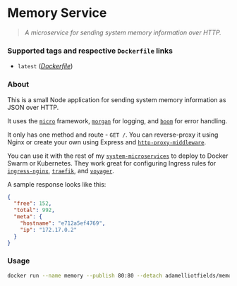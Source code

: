 # Memory Service
> _A microservice for sending system memory information over HTTP._

### Supported tags and respective `Dockerfile` links
  - `latest` (_[Dockerfile](https://github.com/adamelliotfields/system-microservices/blob/master/memory/Dockerfile)_)

### About

This is a small Node application for sending system memory information as JSON over HTTP.

It uses the [`micro`](https://github.com/zeit/micro) framework, [`morgan`](https://github.com/expressjs/morgan)
for logging, and [`boom`](https://github.com/hapijs/boom) for error handling.

It only has one method and route - `GET /`. You can reverse-proxy it using Nginx or create your own
using Express and [`http-proxy-middleware`](https://github.com/chimurai/http-proxy-middleware).

You can use it with the rest of my [`system-microservices`](https://github.com/adamelliotfields/system-microservices)
to deploy to Docker Swarm or Kubernetes. They work great for configuring Ingress rules for
[`ingress-nginx`](https://github.com/kubernetes/ingress-nginx), [`traefik`](https://github.com/containous/traefik),
and [`voyager`](https://github.com/appscode/voyager).

A sample response looks like this:

```json
{
  "free": 152,
  "total": 992,
  "meta": {
    "hostname": "e712a5ef4769",
    "ip": "172.17.0.2"
  }
}
```

### Usage

```bash
docker run --name memory --publish 80:80 --detach adamelliotfields/memory-service:latest
```
